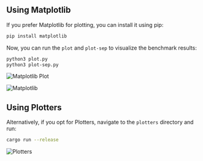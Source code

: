 ## Using Matplotlib

If you prefer Matplotlib for plotting, you can install it using pip:

```sh
pip install matplotlib
```

Now, you can run the `plot` and `plot-sep` to visualize the benchmark results:

```sh
python3 plot.py
python3 plot-sep.py
```

![Matplotlib Plot](https://github.com/wiseaidev/truster/assets/62179149/3ad1e47d-1cd9-424b-b133-c69019c66000)

![Matplotlib](https://github.com/wiseaidev/truster/assets/62179149/6f73da55-96b5-4840-b5f2-fc76dcec72c4)

## Using Plotters

Alternatively, if you opt for Plotters, navigate to the `plotters` directory and run:

```sh
cargo run --release
```

![Plotters](https://github.com/wiseaidev/truster/assets/62179149/71b37290-b5cd-4928-9187-5ab67d9250d6)
